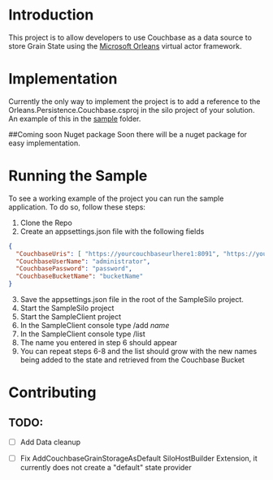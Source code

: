 # Introduction 
This project is to allow developers to use Couchbase as a data source to store Grain State using the [Microsoft Orleans](https://github.com/dotnet/orleans) virtual actor framework. 

# Implementation
 Currently the only way to implement the project is to add a reference to the Orleans.Persistence.Couchbase.csproj in the silo project of your solution. An example of this in the [sample](https://github.com/jaypetrin/Orleans.Persistence.Couchbase/tree/master/sample) folder.

##Coming soon Nuget package
Soon there will be a nuget package for easy implementation.

# Running the Sample
To see a working example of the project you can run the sample application. To do so, follow these steps:

1. Clone the Repo
2. Create an appsettings.json file with the following fields 
```json
{
  "CouchbaseUris": [ "https://yourcouchbaseurlhere1:8091", "https://yourcouchbaseurlhere2:8091", "https://yourcouchbaseurlhere3:8091" ],
  "CouchbaseUserName": "administrator",
  "CouchbasePassword": "password",
  "CouchbaseBucketName": "bucketName"
}
```
3. Save the appsettings.json file in the root of the SampleSilo project.
4. Start the SampleSilo project
5. Start the SampleClient project
6. In the SampleClient console type /add *name*
7. In the SampleClient console type /list
8. The name you entered in step 6 should appear
9. You can repeat steps 6-8 and the list should grow with the new names being added to the state and retrieved from the Couchbase Bucket

# Contributing

## TODO:
- [ ] Add Data cleanup
- [ ] Fix AddCouchbaseGrainStorageAsDefault SiloHostBuilder Extension, it currently does not create a "default" state provider
 